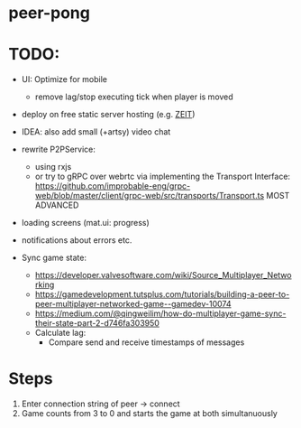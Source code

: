 # peer-pong

# TODO:
- UI: Optimize for mobile
    * remove lag/stop executing tick when player is moved
- deploy on free static server hosting (e.g. [ZEIT](https://zeit.co/))
- IDEA: also add small (+artsy) video chat
- rewrite P2PService:
	* using rxjs
    * or try to gRPC over webrtc via implementing the Transport Interface: https://github.com/improbable-eng/grpc-web/blob/master/client/grpc-web/src/transports/Transport.ts MOST ADVANCED

- loading screens (mat.ui: progress)
- notifications about errors etc.
- Sync game state:
    * https://developer.valvesoftware.com/wiki/Source_Multiplayer_Networking
    * https://gamedevelopment.tutsplus.com/tutorials/building-a-peer-to-peer-multiplayer-networked-game--gamedev-10074
    * https://medium.com/@qingweilim/how-do-multiplayer-game-sync-their-state-part-2-d746fa303950
    * Calculate lag:
        - Compare send and receive timestamps of messages

# Steps
1. Enter connection string of peer -> connect
2. Game counts from 3 to 0 and starts the game at both simultanuously
